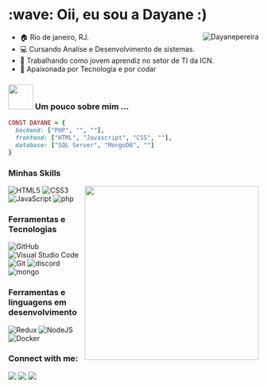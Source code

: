 <h1 align="left" id="macropower-title">:wave: Oii, eu sou a Dayane :)</h1>

<a href="#dereknguyen269-title">
  <img src="https://github-readme-stats.vercel.app/api/top-langs/?username=Dayanepereira&layout=donut&theme=catppuccin_mocha" alt="Dayanepereira" align="right" />
</a>

- :house: Rio de janeiro, RJ.
- :computer: Cursando Analíse e Desenvolvimento de sistemas.
- :handbag: Trabalhando como jovem aprendiz no setor de TI da ICN.
- :blue_heart:  Apaixonada por Tecnologia e por codar

### <img src="https://user-images.githubusercontent.com/74038190/216649426-0c2ee152-84d8-4707-85c4-27a378d2f78a.gif" width="50"> Um pouco sobre mim ... 

```ruby
CONST DAYANE = {
  backend: ["PHP", "", ""],
  frontend: ["HTML", "Javascript", "CSS", ""],
  database: ["SQL Server", "MongoDB", ""]
}
```

### Minhas Skills 

<a>
  <img src="https://user-images.githubusercontent.com/74038190/212750996-938b257b-266c-45a7-9af7-655341c0f58b.gif" align="right" width="350" />
</a>

![HTML5](https://img.shields.io/badge/-HTML5-E34F26?style=for-the-badge&logo=html5&logoColor=white)
![CSS3](https://img.shields.io/badge/css3-%231572B6.svg?style=for-the-badge&logo=css3&logoColor=white)
![JavaScript](https://img.shields.io/badge/javascript-%23323330.svg?style=for-the-badge&logo=javascript&logoColor=%23F7DF1E)
![php](https://img.shields.io/badge/php-%23593d88.svg?style=for-the-badge&logo=php&logoColor=white)


### Ferramentas e Tecnologias

![GitHub](https://img.shields.io/badge/github-%23121011.svg?style=for-the-badge&logo=github&logoColor=white)
![Visual Studio Code](https://img.shields.io/badge/Visual%20Studio%20Code-0078d7.svg?style=for-the-badge&logo=visual-studio-code&logoColor=white)
![Git](https://img.shields.io/badge/-Git-F05032?style=for-the-badge&logo=git&logoColor=white)
![discord](https://img.shields.io/badge/discord-%23646CFF.svg?style=for-the-badge&logo=discord&logoColor=white)
![mongo](https://img.shields.io/badge/mongo-%2335495e.svg?style=for-the-badge&logo=mongo&logoColor=%234FC08D)


### Ferramentas e linguagens em desenvolvimento

![Redux](https://img.shields.io/badge/redux-%23593d88.svg?style=for-the-badge&logo=redux&logoColor=white)
![NodeJS](https://img.shields.io/badge/node.js-6DA55F?style=for-the-badge&logo=node.js&logoColor=white)
![Docker](https://img.shields.io/badge/-Docker-46a2f1?style=for-the-badge&logo=docker&logoColor=white)

<h3 align="left">Connect with me:</h3>
<div> 
  <a href="https://instagram.com/iamdayanep" target="_blank"><img src="https://img.shields.io/badge/-Instagram-%23E4405F?style=for-the-badge&logo=instagram&logoColor=white" target="_blank"></a>
  <a href = "mailto:pdayane2734@gmail.com"><img src="https://img.shields.io/badge/-Gmail-%23333?style=for-the-badge&logo=gmail&logoColor=white" target="_blank"></a>
 <a href = (https://img.shields.io/badge/React%20Hook%20Form-%23EC5990.svg?style=for-the-badge&logo=reacthookform&logoColor=white)></a>
  <a href="https://www.linkedin.com/in/dayane-herculano-pereira" target="_blank"><img src="https://img.shields.io/badge/-LinkedIn-%230077B5?style=for-the-badge&logo=linkedin&logoColor=white" target="_blank"></a> 
  
</div>

